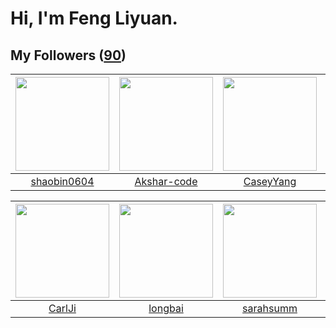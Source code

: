 # Hi, I'm Feng Liyuan.

## My Followers ([90](https://github.com/SunRunAway?tab=followers))

| <img src="https://avatars.githubusercontent.com/u/10383?v=4" width="150" height="150" /> | <img src="https://avatars.githubusercontent.com/u/59618640?v=4" width="150" height="150" /> | <img src="https://avatars.githubusercontent.com/u/2445114?v=4" width="150" height="150" /> | <img src="https://avatars.githubusercontent.com/u/2445111?v=4" width="150" height="150" /> |
| :--------------------------------------------------------------------------------------: | :-----------------------------------------------------------------------------------------: | :----------------------------------------------------------------------------------------: | :----------------------------------------------------------------------------------------: |
|                       [shaobin0604](https://github.com/shaobin0604)                      |                        [Akshar-code](https://github.com/Akshar-code)                        |                          [CaseyYang](https://github.com/CaseyYang)                         |                           [hyperpro](https://github.com/hyperpro)                          |

| <img src="https://avatars.githubusercontent.com/u/10810759?v=4" width="150" height="150" /> | <img src="https://avatars.githubusercontent.com/u/1204301?v=4" width="150" height="150" /> | <img src="https://avatars.githubusercontent.com/u/5827851?v=4" width="150" height="150" /> | <img src="https://avatars.githubusercontent.com/u/16526001?v=4" width="150" height="150" /> |
| :-----------------------------------------------------------------------------------------: | :----------------------------------------------------------------------------------------: | :----------------------------------------------------------------------------------------: | :-----------------------------------------------------------------------------------------: |
|                             [CarlJi](https://github.com/CarlJi)                             |                            [longbai](https://github.com/longbai)                           |                          [sarahsumm](https://github.com/sarahsumm)                         |                           [stuarthu](https://github.com/stuarthu)                           |